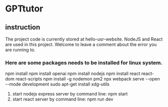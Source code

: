 # GPTtutor
## instruction
The project code is currently stored at hello-usr-website. NodeJS and React are used in this project.
Welcome to leave a comment about the error you are running to.
### Here are some packages needs to be installed for linux system.
npm install
npm install openai
npm install nodejs
npm install react react-dom react-scripts
npm install -g nodemon pm2
npx webpack serve --open --mode development
sudo apt-get install xdg-utils

1. start nodejs express server by command line: npm start
2. start react server by command line: npm run dev

